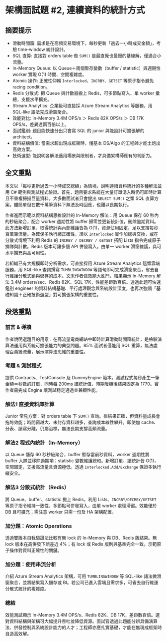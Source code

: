 # 架構面試題 #2, 連續資料的統計方式

## 摘要提示
- 滑動時間窗: 需求是在高頻交易環境下，每秒更新「過去一小時成交金額」，考驗 time-window 統計設計。
- SQL 直算: 直接對 orders table 做 `SUM()` 是最直覺也最慢的基線解，僅適合小流量。
- In-Memory Queue: 以 Queue＋兩個暫存變數（buffer / statistic）與週期性 worker 實現 O(1) 時間、空間複雜度。
- Atomic 操作: 正確性仰賴 `Interlocked`、`INCRBY`、`GETSET` 等原子指令避免 racing condition。
- Redis 分散式: 把 Queue 與計數器搬上 Redis，可多節點寫入、單 worker 彙總，支援水平擴充。
- Stream Analytics: 企業級可直接採 Azure Stream Analytics 等服務，用 SQL-like 語法完成滑窗聚合。
- 效能對比: In-Memory 3.4M OPS/s ＞ Redis 82K OPS/s ＞ DB 17K OPS/s，差異達兩百倍以上。
- 面試鑑別: 題目能快速分出只會寫 SQL 的 junior 與能設計可擴張解的 architect。
- 資料結構價值: 當需求超出現成框架時，懂基本 DS/Algo 的工程師才能土炮出高效方案。
- 技術選型: 能說明各解法適用場景與限制者，才具備架構師應有的判斷力。

## 全文重點
本文以「每秒更新過去一小時成交總額」為情境，說明連續資料統計的多種解法並用 C# 範例與測試程式驗證。首先，題目要求系統在大量訂單湧入時仍可即時計算且不重複掃描巨量資料。大多數面試者只會提出 `SELECT SUM()` 之類 SQL 直算方案，雖簡單但在數千萬筆資料下無法及時回應，也難以長期執行。

作者進而示範以資料結構思維設計的 In-Memory 解法：用 Queue 保存 60 秒內的秒級聚合，配合 worker 週期性將 buffer 歸零並更新統計值，刪除逾期資料。此方法新增訂單、取得統計與內部維護皆為 O(1)，資源佔用固定，足以支撐每秒百萬筆流量。為確保多執行緒正確性，須以 `Interlocked` 實作加總與交換，或在分散式情境下利用 Redis 的 `INCRBY / DECRBY / GETSET` 搭配 Lists 指令完成原子排隊與計數。Redis 版本可讓多個 API 併發寫入，由單一 worker 滑窗維護，具可水平擴充與高可用性。

若組織已有大規模即時分析需求，可直接採用 Azure Stream Analytics 這類雲端服務，用 SQL-like 查詢撰寫 `TUMBLINGWINDOW` 等語句即可完成滑窗聚合，省去自行維護分散式鎖與儲存的成本。文末作者做效能大亂鬥，結果顯示 In-Memory 解法 3.4M orders/sec、Redis 82K、SQL 17K，性能差距數百倍。透過此題可快速鑑別 engineer 的資料結構基礎、平行處理觀念與系統設計深度，也再次強調「基礎知識＋正確技術選型」對可擴張架構的重要性。

## 段落重點
### 前言 & 導讀
作者說明選題目的用意：在高流量電商網站中即時計算滑動時間窗統計，是檢驗演算法運用與系統可擴張能力的典型問題。85% 面試者僅能用 SQL 重算，無法處理百萬級流量，展示演算法思維的重要性。

### 考題 & 測試程式
提供 Contracts、TestConsole 及 DummyEngine 範本。測試程式每秒產生一筆金額＝秒數的訂單，同時每 200ms 讀統計值，預期暖機後結果固定為 1770。實作者需完成 Engine 讓測試穩定通過並兼顧性能。

### 解法1 直接資料庫計算
Junior 常見方案：對 orders table 下 `SUM()` 查詢。雖結果正確，但資料量成長會拖垮效能；時間窗越大、未封存資料越多，查詢成本線性攀升。即使加 cache、分表、讀寫分離，仍屬治標，無法長期支撐高頻流量。

### 解法2 程式內統計（In-Memory）
以 Queue 儲存 60 秒秒級聚合，buffer 暫存當前秒資料，worker 週期性將 buffer 入隊並移除過期項；statistic 變數維護總和。新增訂單、讀統計皆 O(1)，空間固定，支援高流量且資源極低。透過 `Interlocked.Add/Exchange` 保證多執行緒安全。

### 解法3 分散式統計（Redis）
將 Queue、buffer、statistic 搬上 Redis，利用 Lists、`INCRBY/DECRBY/GETSET` 等原子指令維持一致性，多節點可併發寫入，由單 worker 處理滑窗。效能優於 DB 且可擴充；需注意 worker 只需一份及 HA 架構配置。

### 加分題：Atomic Operations
透過雙版本自我驗證法比較有無 lock 的 In-Memory 與 DB、Redis 版結果。無 lock 版本在高併發下誤差近 4%；有 lock 或 Redis 版則與基準完全一致。示範原子操作對資料正確性的關鍵。

### 加分題：使用串流分析
介紹 Azure Stream Analytics 架構，可用 `TUMBLINGWINDOW` 等 SQL-like 語法做滑窗聚合，並將結果寫入儲存或 BI。若公司已進入雲端且需求多，可省去自行維運分散式統計的複雜度。

### 總結
效能測試顯示 In-Memory 3.4M OPS/s、Redis 82K、DB 17K，差距數百倍。選對資料結構與架構可大幅提升吞吐並降低資源。面試官透過此題能分辨具備演算法、併發控制與系統設計能力的人才；工程師亦應扎實基礎，才能在無現成框架時自造高效解。